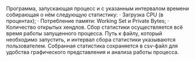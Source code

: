 Программа, запускающая процесс и с указанным интервалом времени собирающая о нём следующую статистику:
· Загрузка CPU (в процентах);
· Потребление памяти: Working Set и Private Bytes;
· Количество открытых хендлов.
Сбор статистики осуществляется всё время работы запущенного процесса.
Путь к файлу, который необходимо запустить, и интервал сбора статистики указываются пользователем.
Собранная статистика сохраняется в csv-файл для удобства графического представления и анализа работы процесса.

